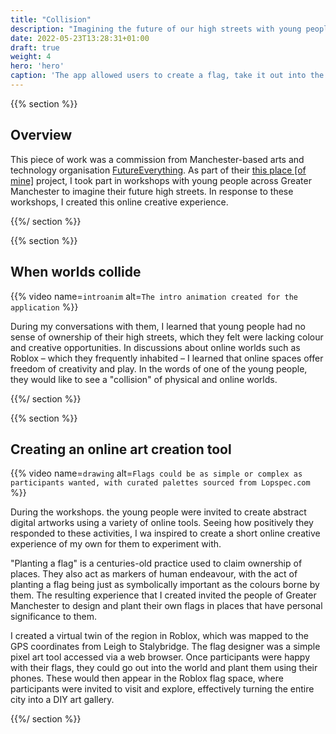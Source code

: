 ```yaml
---
title: "Collision"
description: "Imagining the future of our high streets with young people"
date: 2022-05-23T13:28:31+01:00
draft: true
weight: 4
hero: 'hero'
caption: 'The app allowed users to create a flag, take it out into the world, and plant it'
---
```


{{% section %}}

## Overview

This piece of work was a commission from Manchester-based arts and technology organisation [FutureEverything](https://futureeverthing.org). As part of their [this place \[of mine\]](https://thisplaceofmine.org) project, I took part in workshops with young people across Greater Manchester to imagine their future high streets. In response to these workshops, I created this online creative experience.

{{%/ section %}}

{{% section %}}

## When worlds collide

{{% video name=`introanim` alt=`The intro animation created for the application` %}}

During my conversations with them, I learned that young people had no sense of ownership of their high streets, which they felt were lacking colour and creative opportunities. In discussions about online worlds such as Roblox – which they frequently inhabited – I learned that online spaces offer freedom of creativity and play. In the words of one of the young people, they would like to see a "collision" of physical and online worlds.

{{%/ section %}}

{{% section %}}

## Creating an online art creation tool

{{% video name=`drawing` alt=`Flags could be as simple or complex as participants wanted, with curated palettes sourced from Lopspec.com` %}}

During the workshops. the young people were invited to create abstract digital artworks using a variety of online tools. Seeing how positively they responded to these activities, I wa inspired to create a short online creative experience of my own for them to experiment with.

"Planting a flag" is a centuries-old practice used to claim ownership of places. They also act as markers of human endeavour, with the act of planting a flag being just as symbolically important as the colours borne by them. The resulting experience that I created invited the people of Greater Manchester to design and plant their own flags in places that have personal significance to them.

I created a virtual twin of the region in Roblox, which was mapped to the GPS coordinates from Leigh to Stalybridge. The flag designer was a simple pixel art tool accessed via a web browser. Once participants were happy with their flags, they could go out into the world and plant them using their phones. These would then appear in the Roblox flag space, where participants were invited to visit and explore, effectively turning the entire city into a DIY art gallery.

{{%/ section %}}
